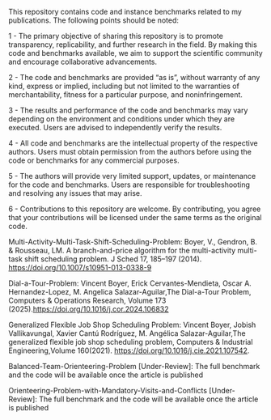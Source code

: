 This repository contains code and instance benchmarks related to my publications. The following points should be noted:

  1 - The primary objective of sharing this repository is to promote transparency, replicability, and further research in the field. By making this code and benchmarks available, we aim to support the scientific community and encourage collaborative advancements.
  
  2 - The code and benchmarks are provided “as is”, without warranty of any kind, express or implied, including but not limited to the warranties of merchantability, fitness for a particular purpose, and noninfringement.
  
  3 - The results and performance of the code and benchmarks may vary depending on the environment and conditions under which they are executed. Users are advised to independently verify the results.
  
  4 - All code and benchmarks are the intellectual property of the respective authors. Users must obtain permission from the authors before using the code or benchmarks for any commercial purposes.
  
  5 - The authors will provide very limited support, updates, or maintenance for the code and benchmarks. Users are responsible for troubleshooting and resolving any issues that may arise.
  
  6 - Contributions to this repository are welcome. By contributing, you agree that your contributions will be licensed under the same terms as the original code.


Multi-Activity-Multi-Task-Shift-Scheduling-Problem: 
  Boyer, V., Gendron, B. & Rousseau, LM. A branch-and-price algorithm for the multi-activity multi-task shift scheduling problem. J Sched 17, 185–197 (2014). https://doi.org/10.1007/s10951-013-0338-9

 Dial-a-Tour-Problem:
  Vincent Boyer, Erick Cervantes-Mendieta, Oscar A. Hernandez-Lopez, M. Angelica Salazar-Aguilar,The Dial-a-Tour Problem, Computers & Operations Research, Volume 173 (2025).https://doi.org/10.1016/j.cor.2024.106832

Generalized Flexible Job Shop Scheduling Problem:
  Vincent Boyer, Jobish Vallikavungal, Xavier Cantú Rodríguez, M. Angélica Salazar-Aguilar,The generalized flexible job shop scheduling problem, Computers & Industrial Engineering,Volume 160(2021). https://doi.org/10.1016/j.cie.2021.107542.


Balanced-Team-Orienteering-Problem [Under-Review]:
  The full benchmark and the code will be available once the article is published

Orienteering-Problem-with-Mandatory-Visits-and-Conflicts [Under-Review]:
  The full benchmark and the code will be available once the article is published
